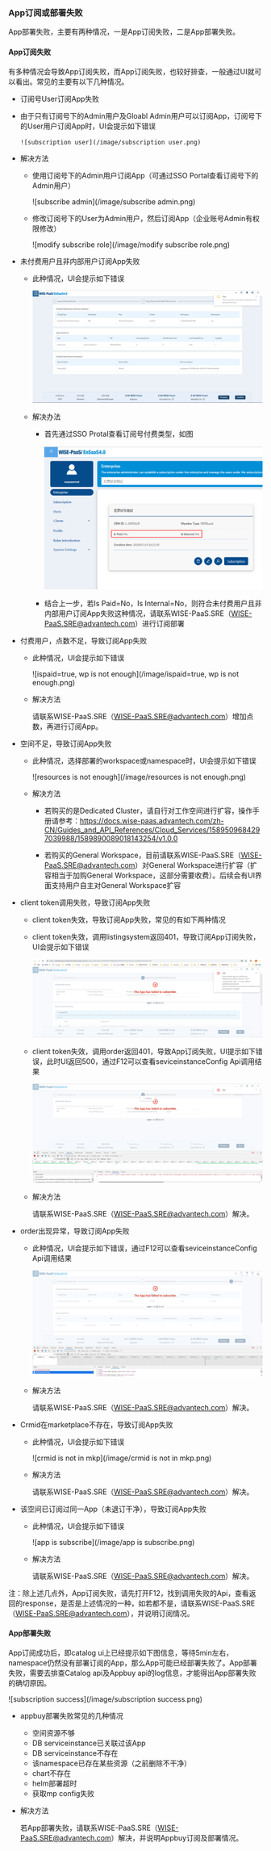 ### App订阅或部署失败

App部署失败，主要有两种情况，一是App订阅失败，二是App部署失败。

#### App订阅失败  

有多种情况会导致App订阅失败，而App订阅失败，也较好排查，一般通过UI就可以看出。常见的主要有以下几种情况。

-   订阅号User订阅App失败  

  - 由于只有订阅号下的Admin用户及Gloabl Admin用户可以订阅App，订阅号下的User用户订阅App时，UI会提示如下错误
        
        ![subscription user](/image/subscription user.png)

  - 解决方法

    - 使用订阅号下的Admin用户订阅App（可通过SSO Portal查看订阅号下的Admin用户）

      ![subscribe admin](/image/subscribe admin.png)

    - 修改订阅号下的User为Admin用户，然后订阅App（企业账号Admin有权限修改）

      ![modify subscribe role](/image/modify subscribe role.png)

- 未付费用户且非内部用户订阅App失败

  - 此种情况，UI会提示如下错误

    ![ispaid=false](/image/ispaid=false.png)

  - 解决办法

    - 首先通过SSO Protal查看订阅号付费类型，如图

      ![ssodetail](/image/ssodetail.png)

    - 结合上一步，若Is Paid=No，Is Internal=No，则符合未付费用户且非内部用户订阅App失败这种情况，请联系WISE-PaaS.SRE（WISE-PaaS.SRE@advantech.com）进行订阅部署

- 付费用户，点数不足，导致订阅App失败

  - 此种情况，UI会提示如下错误

    ![ispaid=true, wp is not enough](/image/ispaid=true, wp is not enough.png)

  - 解决方法

    请联系WISE-PaaS.SRE（WISE-PaaS.SRE@advantech.com）增加点数，再进行订阅App。

- 空间不足，导致订阅App失败  

  - 此种情况，选择部署的workspace或namespace时，UI会提示如下错误

    ![resources is not enough](/image/resources is not enough.png)

  - 解决方法

    - 若购买的是Dedicated Cluster，请自行对工作空间进行扩容，操作手册请参考：https://docs.wise-paas.advantech.com/zh-CN/Guides_and_API_References/Cloud_Services/1589509684297039988/1589890089018143254/v1.0.0   

    - 若购买的General Workspace，目前请联系WISE-PaaS.SRE（WISE-PaaS.SRE@advantech.com）对General Workspace进行扩容（扩容相当于加购General Workspace，这部分需要收费）。后续会有UI界面支持用户自主对General Workspace扩容

- client token调用失败，导致订阅App失败  

  -  client token失效，导致订阅App失败，常见的有如下两种情况

    - client token失效，调用listingsystem返回401，导致订阅App订阅失败，UI会提示如下错误

      ![clienttoken失效-listing](/image/clienttoken失效-listing.png)

    - client token失效，调用order返回401，导致App订阅失败，UI提示如下错误，此时UI返回500，通过F12可以查看seviceinstanceConfig Api调用结果

      ![clinettoken失效-order](/image/clinettoken失效-order.png)

  - 解决方法

    请联系WISE-PaaS.SRE（WISE-PaaS.SRE@advantech.com）解决。

- order出现异常，导致订阅App失败

  - 此种情况，UI会提示如下错误，通过F12可以查看seviceinstanceConfig Api调用结果

    ![createorder失败](/image/createorder失败.png)

  - 解决方法

    请联系WISE-PaaS.SRE（WISE-PaaS.SRE@advantech.com）解决。

- Crmid在marketplace不存在，导致订阅App失败

  - 此种情况，UI会提示如下错误

    ![crmid is not in mkp](/image/crmid is not in mkp.png)

  - 解决方法

    请联系WISE-PaaS.SRE（WISE-PaaS.SRE@advantech.com）解决。

- 该空间已订阅过同一App（未退订干净），导致订阅App失败

  - 此种情况，UI会提示如下错误

    ![app is subscribe](/image/app is subscribe.png)

  - 解决方法

    请联系WISE-PaaS.SRE（WISE-PaaS.SRE@advantech.com）解决。

注：除上述几点外，App订阅失败，请先打开F12，找到调用失败的Api，查看返回的response，是否是上述情况的一种，如若都不是，请联系WISE-PaaS.SRE（WISE-PaaS.SRE@advantech.com），并说明订阅情况。

#### App部署失败

App订阅成功后，即catalog ui上已经提示如下图信息，等待5min左右，namespace仍然没有部署订阅的App，那么App可能已经部署失败了。App部署失败，需要去排查Catalog api及Appbuy api的log信息，才能得出App部署失败的确切原因。

![subscription success](/image/subscription success.png)

- appbuy部署失败常见的几种情况
  - 空间资源不够
  - DB serviceinstance已关联过该App
  - DB serviceinstance不存在
  - 该namespace已存在某些资源（之前删除不干净）
  - chart不存在
  - helm部署超时
  - 获取mp config失败

- 解决方法

  若App部署失败，请联系WISE-PaaS.SRE（WISE-PaaS.SRE@advantech.com）解决，并说明Appbuy订阅及部署情况。

#### 
